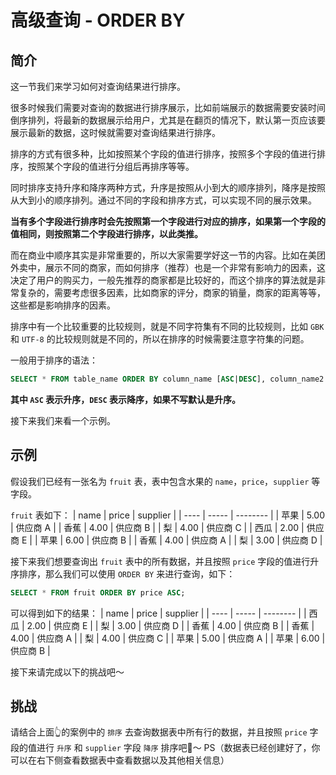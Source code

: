 # 高级查询 - ORDER BY

## 简介

这一节我们来学习如何对查询结果进行排序。

很多时候我们需要对查询的数据进行排序展示，比如前端展示的数据需要安装时间倒序排列，将最新的数据展示给用户，尤其是在翻页的情况下，默认第一页应该要展示最新的数据，这时候就需要对查询结果进行排序。

排序的方式有很多种，比如按照某个字段的值进行排序，按照多个字段的值进行排序，按照某个字段的值进行分组后再排序等等。

同时排序支持升序和降序两种方式，升序是按照从小到大的顺序排列，降序是按照从大到小的顺序排列。通过不同的字段和排序方式，可以实现不同的展示效果。

**当有多个字段进行排序时会先按照第一个字段进行对应的排序，如果第一个字段的值相同，则按照第二个字段进行排序，以此类推。**

而在商业中顺序其实是非常重要的，所以大家需要学好这一节的内容。比如在美团外卖中，展示不同的商家，而如何排序（推荐）也是一个非常有影响力的因素，这决定了用户的购买力，一般先推荐的商家都是比较好的，而这个排序的算法就是非常复杂的，需要考虑很多因素，比如商家的评分，商家的销量，商家的距离等等，这些都是影响排序的因素。

排序中有一个比较重要的比较规则，就是不同字符集有不同的比较规则，比如 `GBK` 和 `UTF-8` 的比较规则就是不同的，所以在排序的时候需要注意字符集的问题。

一般用于排序的语法：

```sql
SELECT * FROM table_name ORDER BY column_name [ASC|DESC], column_name2 [ASC|DESC], ...;
```

**其中 `ASC` 表示升序，`DESC` 表示降序，如果不写默认是升序。**

接下来我们来看一个示例。

## 示例

假设我们已经有一张名为 `fruit` 表，表中包含水果的 `name`，`price`，`supplier` 等字段。

`fruit` 表如下：
| name | price | supplier |
| ---- | ----- | -------- |
| 苹果 | 5.00 | 供应商 A |
| 香蕉 | 4.00 | 供应商 B |
| 梨 | 4.00 | 供应商 C |
| 西瓜 | 2.00 | 供应商 E |
| 苹果 | 6.00 | 供应商 B |
| 香蕉 | 4.00 | 供应商 A |
| 梨 | 3.00 | 供应商 D |

接下来我们想要查询出 `fruit` 表中的所有数据，并且按照 `price` 字段的值进行升序排序，那么我们可以使用 `ORDER BY` 来进行查询，如下：

```sql
SELECT * FROM fruit ORDER BY price ASC;
```

可以得到如下的结果：
| name | price | supplier |
| ---- | ----- | -------- |
| 西瓜 | 2.00 | 供应商 E |
| 梨 | 3.00 | 供应商 D |
| 香蕉 | 4.00 | 供应商 B |
| 香蕉 | 4.00 | 供应商 A |
| 梨 | 4.00 | 供应商 C |
| 苹果 | 5.00 | 供应商 A |
| 苹果 | 6.00 | 供应商 B |

接下来请完成以下的挑战吧～

## 挑战

请结合上面👆的案例中的 `排序` 去查询数据表中所有行的数据，并且按照 `price` 字段的值进行 `升序` 和 `supplier` 字段 `降序` 排序吧🌈～
PS（数据表已经创建好了，你可以在右下侧查看数据表中查看数据以及其他相关信息）
